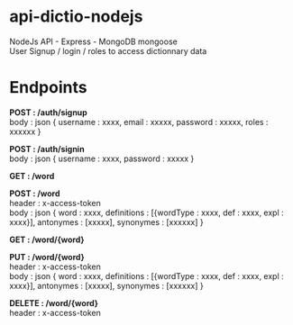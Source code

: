 # api-dictio-nodejs

NodeJs API - Express - MongoDB mongoose <br>
User Signup / login / roles to access dictionnary data


# Endpoints
<b>POST : /auth/signup</b><br>
body : json
 {
    username : xxxx,
    email : xxxxx,
    password : xxxxx,
    roles : xxxxxx
 }

<b>POST : /auth/signin</b> <br>
body : json
 {
    username : xxxx,
    password : xxxxx
 }

<b>GET : /word</b>

<b>POST : /word</b><br>
header : x-access-token <br>
body : json
 {
    word : xxxx,
    definitions : [{wordType : xxxx, def : xxxx, expl : xxxx}],
    antonymes : [xxxxx],
    synonymes : [xxxxxx]
 }


<b>GET : /word/{word}</b><br>

<b>PUT : /word/{word}</b><br>
header : x-access-token <br>
body : json
 {
    word : xxxx,
    definitions : [{wordType : xxxx, def : xxxx, expl : xxxx}],
    antonymes : [xxxxx],
    synonymes : [xxxxxx]
 }

<b>DELETE : /word/{word}</b><br>
header : x-access-token